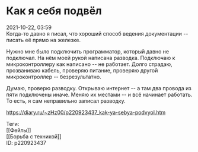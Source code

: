 Как я себя подвёл
==================

   
 2021-10-22, 03:59   
  Когда-то давно я писал, что хороший способ ведения документации -- писать её прямо на железке.   
   
 Нужно мне было подключить программатор, который давно не подключал. На нём моей рукой написана разводка. Подключаю к микроконтроллеру как написано -- не работает. Долго страдаю, прозваниваю кабель, проверяю питание, проверяю другой микроконтроллер -- безрезультатно.   
   
 Думаю, проверю разводку. Открываю интернет -- а там два провода из пяти подключены иначе. Меняю их местами -- и всё начинает работать. То есть, я сам неправильно записал разводку.   
    
 <https://diary.ru/~zHz00/p220923437_kak-ya-sebya-podvyol.htm>   
   
 Теги:   
 [[Фейлы]]   
 [[Борьба с техникой]]   
 ID: p220923437
